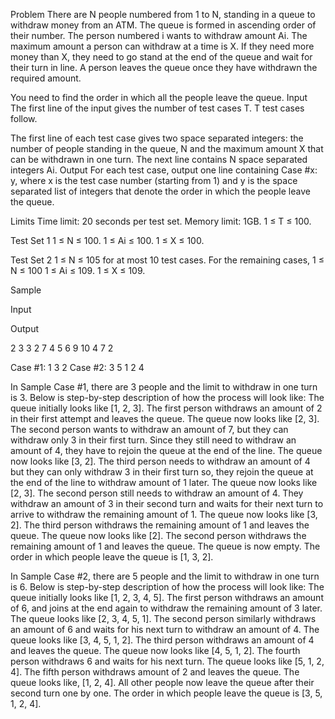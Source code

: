 Problem
There are N people numbered from 1 to N, standing in a queue to withdraw money from an ATM. The queue is formed in ascending order of their number. The person numbered i wants to withdraw amount Ai. The maximum amount a person can withdraw at a time is X. If they need more money than X, they need to go stand at the end of the queue and wait for their turn in line. A person leaves the queue once they have withdrawn the required amount.

You need to find the order in which all the people leave the queue.
Input
The first line of the input gives the number of test cases T. T test cases follow.

The first line of each test case gives two space separated integers: the number of people standing in the queue, N and the maximum amount X that can be withdrawn in one turn.
The next line contains N space separated integers Ai.
Output
For each test case, output one line containing Case #x: y, where x is the test case number (starting from 1) and y is the space separated list of integers that denote the order in which the people leave the queue.

Limits
Time limit: 20 seconds per test set.
Memory limit: 1GB.
1 ≤ T ≤ 100.

Test Set 1
1 ≤ N ≤ 100.
1 ≤ Ai ≤ 100.
1 ≤ X ≤ 100.

Test Set 2
1 ≤ N ≤ 105 for at most 10 test cases. For the remaining cases, 1 ≤ N ≤ 100
1 ≤ Ai ≤ 109.
1 ≤ X ≤ 109.

Sample

Input
 	
Output
 
2
3 3
2 7 4
5 6
9 10 4 7 2

  
Case #1: 1 3 2
Case #2: 3 5 1 2 4
  
In Sample Case #1, there are 3 people and the limit to withdraw in one turn is 3. Below is step-by-step description of how the process will look like:
The queue initially looks like [1, 2, 3]. The first person withdraws an amount of 2 in their first attempt and leaves the queue.
The queue now looks like [2, 3]. The second person wants to withdraw an amount of 7, but they can withdraw only 3 in their first turn. Since they still need to withdraw an amount of 4, they have to rejoin the queue at the end of the line.
The queue now looks like [3, 2]. The third person needs to withdraw an amount of 4 but they can only withdraw 3 in their first turn so, they rejoin the queue at the end of the line to withdraw amount of 1 later.
The queue now looks like [2, 3]. The second person still needs to withdraw an amount of 4. They withdraw an amount of 3 in their second turn and waits for their next turn to arrive to withdraw the remaining amount of 1.
The queue now looks like [3, 2]. The third person withdraws the remaining amount of 1 and leaves the queue.
The queue now looks like [2]. The second person withdraws the remaining amount of 1 and leaves the queue.
The queue is now empty.
The order in which people leave the queue is [1, 3, 2].

In Sample Case #2, there are 5 people and the limit to withdraw in one turn is 6. Below is step-by-step description of how the process will look like:
The queue initially looks like [1, 2, 3, 4, 5]. The first person withdraws an amount of 6, and joins at the end again to withdraw the remaining amount of 3 later.
The queue looks like [2, 3, 4, 5, 1]. The second person similarly withdraws an amount of 6 and waits for his next turn to withdraw an amount of 4.
The queue looks like [3, 4, 5, 1, 2]. The third person withdraws an amount of 4 and leaves the queue.
The queue now looks like [4, 5, 1, 2]. The fourth person withdraws 6 and waits for his next turn.
The queue looks like [5, 1, 2, 4]. The fifth person withdraws amount of 2 and leaves the queue.
The queue looks like, [1, 2, 4]. All other people now leave the queue after their second turn one by one.
The order in which people leave the queue is [3, 5, 1, 2, 4].
